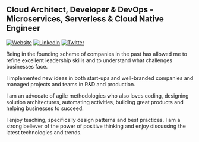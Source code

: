 ## Cloud Architect, Developer & DevOps - Microservices, Serverless & Cloud Native Engineer

<a href="https://teopeurt.com" target="_blank" rel="noopener noreferrer">![Website](https://img.shields.io/badge/Website-inactive.svg?style=for-the-badge&logo=Windows%20Terminal)</a>
<a href="https://www.linkedin.com/in/teopeurt" target="_blank" rel="noopener noreferrer">![LinkedIn](https://img.shields.io/badge/LinkedIn-informational.svg?style=for-the-badge&logo=linkedin)</a>
<a href="https://twitter.com/teopeurt" target="_blank" rel="noopener noreferrer">![Twitter](https://img.shields.io/badge/Twitter-9cf.svg?style=for-the-badge&logo=Twitter)</a>

Being in the founding scheme of companies in the past has allowed me to refine excellent leadership skills and to understand what challenges businesses face. 

I implemented new ideas in both start-ups and well-branded companies and managed projects and teams in R&D and production.

I am an advocate of agile methodologies who also loves coding, designing solution architectures, automating activities, building great products and helping businesses to succeed. 

I enjoy teaching, specifically design patterns and best practices. I am a strong believer of the power of positive thinking and enjoy discussing the latest technologies and trends.
